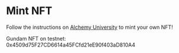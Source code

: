 # Mint NFT

Follow the instructions on [Alchemy University](https://university.alchemypreview.com/course/ethereum/md/how-to-mint-nfts) to mint your own NFT!

Gundam NFT on testnet: 0x4509d75F27CD6614a45FCfd21eE90f403aD810A4
